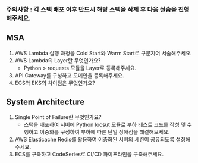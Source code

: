 ### **주의사항** : 각 스택 배포 이후 반드시 해당 스택을 삭제 후 다음 실습을 진행해주세요.
## MSA
1. AWS Lambda 실행 과정을 Cold Start와 Warm Start로 구분지어 서술해주세요.
2. AWS Lambda의 Layer란 무엇인가요?
    - Python > requests 모듈을 Layer로 등록해주세요.
3. API Gateway를 구성하고 도메인을 등록해주세요.
4. ECS와 EKS의 차이점은 무엇인가요?
## System Architecture
1. Single Point of Failure란 무엇인가요?
    - 스택을 배포하여 서버에 Python locsut 모듈로 부하 테스트 코드를 작성 및 수행하고 이중화를 구성하여 부하에 따른 단일 장애점을 해결해보세요.
2. AWS Elasticache Redis를 활용하여 이중화된 서버의 세션이 공유되도록 설정해주세요.
3. ECS를 구축하고 CodeSeries로 CI/CD 파이프라인을 구축해주세요.